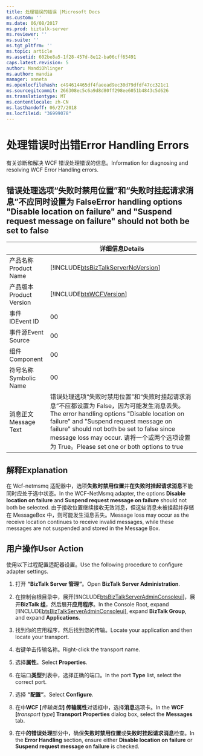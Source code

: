 ```yaml
---
title: 处理错误的错误 |Microsoft Docs
ms.custom: ''
ms.date: 06/08/2017
ms.prod: biztalk-server
ms.reviewer: ''
ms.suite: ''
ms.tgt_pltfrm: ''
ms.topic: article
ms.assetid: 602be8a5-1f28-457d-8e12-ba06cff65491
caps.latest.revision: 5
author: MandiOhlinger
ms.author: mandia
manager: anneta
ms.openlocfilehash: c494614465df4faeead9ec30d79dfdf47cc321c1
ms.sourcegitcommit: 266308ec5c6a9d8d80ff298ee6051b4843c5d626
ms.translationtype: MT
ms.contentlocale: zh-CN
ms.lasthandoff: 06/27/2018
ms.locfileid: "36999078"
---
```

# <a name="error-handling-errors"></a><span data-ttu-id="2a90b-102">处理错误时出错</span><span class="sxs-lookup"><span data-stu-id="2a90b-102">Error Handling Errors</span></span>
<span data-ttu-id="2a90b-103">有关诊断和解决 WCF 错误处理错误的信息。</span><span class="sxs-lookup"><span data-stu-id="2a90b-103">Information for diagnosing and resolving WCF Error Handling errors.</span></span>  

## <a name="error-handling-options-disable-location-on-failure-and-suspend-request-message-on-failure-should-not-both-be-set-to-false"></a><span data-ttu-id="2a90b-104">错误处理选项“失败时禁用位置”和“失败时挂起请求消息”不应同时设置为 False</span><span class="sxs-lookup"><span data-stu-id="2a90b-104">Error handling options "Disable location on failure" and "Suspend request message on failure" should not both be set to false</span></span>    

|                 |                                                                                                <span data-ttu-id="2a90b-105">详细信息</span><span class="sxs-lookup"><span data-stu-id="2a90b-105">Details</span></span>                                                                                                 |
|-----------------|--------------------------------------------------------------------------------------------------------------------------------------------------------------------------------------------------------|
|  <span data-ttu-id="2a90b-106">产品名称</span><span class="sxs-lookup"><span data-stu-id="2a90b-106">Product Name</span></span>   |                                                           [!INCLUDE[btsBizTalkServerNoVersion](../includes/btsbiztalkservernoversion-md.md)]                                                           |
| <span data-ttu-id="2a90b-107">产品版本</span><span class="sxs-lookup"><span data-stu-id="2a90b-107">Product Version</span></span> |                                                                       [!INCLUDE[btsWCFVersion](../includes/btswcfversion-md.md)]                                                                       |
|    <span data-ttu-id="2a90b-108">事件 ID</span><span class="sxs-lookup"><span data-stu-id="2a90b-108">Event ID</span></span>     |                                                                                                   <span data-ttu-id="2a90b-109">0</span><span class="sxs-lookup"><span data-stu-id="2a90b-109">0</span></span>                                                                                                    |
|  <span data-ttu-id="2a90b-110">事件源</span><span class="sxs-lookup"><span data-stu-id="2a90b-110">Event Source</span></span>   |                                                                                                   <span data-ttu-id="2a90b-111">0</span><span class="sxs-lookup"><span data-stu-id="2a90b-111">0</span></span>                                                                                                    |
|    <span data-ttu-id="2a90b-112">组件</span><span class="sxs-lookup"><span data-stu-id="2a90b-112">Component</span></span>    |                                                                                                   <span data-ttu-id="2a90b-113">0</span><span class="sxs-lookup"><span data-stu-id="2a90b-113">0</span></span>                                                                                                    |
|  <span data-ttu-id="2a90b-114">符号名称</span><span class="sxs-lookup"><span data-stu-id="2a90b-114">Symbolic Name</span></span>  |                                                                                                   <span data-ttu-id="2a90b-115">0</span><span class="sxs-lookup"><span data-stu-id="2a90b-115">0</span></span>                                                                                                    |
|  <span data-ttu-id="2a90b-116">消息正文</span><span class="sxs-lookup"><span data-stu-id="2a90b-116">Message Text</span></span>   | <span data-ttu-id="2a90b-117">错误处理选项“失败时禁用位置”和“失败时挂起请求消息”不应都设置为 False，因为可能发生消息丢失。</span><span class="sxs-lookup"><span data-stu-id="2a90b-117">The error handling options "Disable location on failure" and "Suspend request message on failure" should not both be set to false since message loss may occur.</span></span> <span data-ttu-id="2a90b-118">请将一个或两个选项设置为 True。</span><span class="sxs-lookup"><span data-stu-id="2a90b-118">Please set one or both options to true</span></span> |

## <a name="explanation"></a><span data-ttu-id="2a90b-119">解释</span><span class="sxs-lookup"><span data-stu-id="2a90b-119">Explanation</span></span>  
 <span data-ttu-id="2a90b-120">在 Wcf-netmsmq 适配器中，选项**失败时禁用位置**并**在失败时挂起请求消息**不能同时应处于选中状态。</span><span class="sxs-lookup"><span data-stu-id="2a90b-120">In the WCF-NetMsmq adapter, the options **Disable location on failure** and **Suspend request message on failure** should not both be selected.</span></span> <span data-ttu-id="2a90b-121">由于接收位置继续接收无效消息，但这些消息未被挂起并存储在 MessageBox 中，则可能发生消息丢失。</span><span class="sxs-lookup"><span data-stu-id="2a90b-121">Message loss may occur as the receive location continues to receive invalid messages, while these messages are not suspended and stored in the Message Box.</span></span>  

## <a name="user-action"></a><span data-ttu-id="2a90b-122">用户操作</span><span class="sxs-lookup"><span data-stu-id="2a90b-122">User Action</span></span>  
 <span data-ttu-id="2a90b-123">使用以下过程配置适配器设置。</span><span class="sxs-lookup"><span data-stu-id="2a90b-123">Use the following procedure to configure adapter settings.</span></span>    

1. <span data-ttu-id="2a90b-124">打开 **“BizTalk Server 管理”**。</span><span class="sxs-lookup"><span data-stu-id="2a90b-124">Open **BizTalk Server Administration**.</span></span>  

2. <span data-ttu-id="2a90b-125">在控制台根目录中，展开[!INCLUDE[btsBizTalkServerAdminConsoleui](../includes/btsbiztalkserveradminconsoleui-md.md)]，展开**BizTalk 组**，然后展开**应用程序**。</span><span class="sxs-lookup"><span data-stu-id="2a90b-125">In the Console Root, expand [!INCLUDE[btsBizTalkServerAdminConsoleui](../includes/btsbiztalkserveradminconsoleui-md.md)], expand **BizTalk Group**, and expand **Applications**.</span></span>  

3. <span data-ttu-id="2a90b-126">找到你的应用程序，然后找到您的传输。</span><span class="sxs-lookup"><span data-stu-id="2a90b-126">Locate your application and then locate your transport.</span></span>  

4. <span data-ttu-id="2a90b-127">右键单击传输名称。</span><span class="sxs-lookup"><span data-stu-id="2a90b-127">Right-click the transport name.</span></span>  

5. <span data-ttu-id="2a90b-128">选择**属性**。</span><span class="sxs-lookup"><span data-stu-id="2a90b-128">Select **Properties**.</span></span>  

6. <span data-ttu-id="2a90b-129">在端口**类型**列表中，选择正确的端口。</span><span class="sxs-lookup"><span data-stu-id="2a90b-129">In the port **Type** list, select the correct port.</span></span>  

7. <span data-ttu-id="2a90b-130">选择 **“配置”**。</span><span class="sxs-lookup"><span data-stu-id="2a90b-130">Select **Configure**.</span></span>  

8. <span data-ttu-id="2a90b-131">在中**WCF [**<em>传输类型</em>**] 传输属性**对话框中，选择**消息**选项卡。</span><span class="sxs-lookup"><span data-stu-id="2a90b-131">In the **WCF [**<em>transport type</em>**] Transport Properties** dialog box, select the **Messages** tab.</span></span>  

9. <span data-ttu-id="2a90b-132">在中**的错误处理**部分中，确保**失败时禁用位置**或**失败时挂起请求消息**检查。</span><span class="sxs-lookup"><span data-stu-id="2a90b-132">In the **Error Handling** section, ensure either **Disable location on failure** or **Suspend request message on failure** is checked.</span></span>
